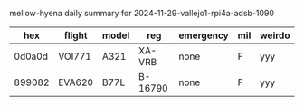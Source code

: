 mellow-hyena daily summary for 2024-11-29-vallejo1-rpi4a-adsb-1090

|hex|flight|model|reg|emergency|mil|weirdo|
|--|--|--|--|--|--|--|
|0d0a0d|VOI771|A321|XA-VRB|none|F|yyy|
|899082|EVA620|B77L|B-16790|none|F|yyy|
